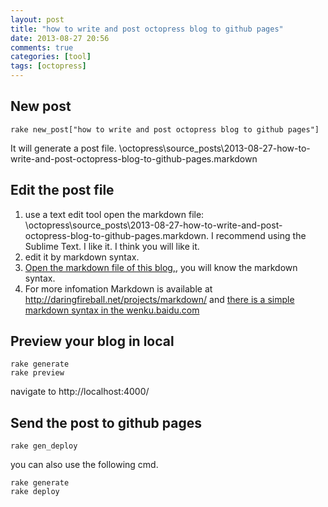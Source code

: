 ```yaml
---
layout: post
title: "how to write and post octopress blog to github pages"
date: 2013-08-27 20:56
comments: true
categories: [tool]
tags: [octopress]
---
```


## New post
```
rake new_post["how to write and post octopress blog to github pages"]
```
It will generate a post file. \octopress\source\_posts\2013-08-27-how-to-write-and-post-octopress-blog-to-github-pages.markdown

## Edit the post file

1. use a text edit tool open the markdown file: \octopress\source\_posts\2013-08-27-how-to-write-and-post-octopress-blog-to-github-pages.markdown.
I recommend using the Sublime Text. I like it. I think you will like it.
2. edit it by markdown syntax.
3. [Open the markdown file of this blog,](https://github.com/caiqinghua/caiqinghua.github.com/tree/source/source\_posts\2013-08-27-how-to-write-and-post-octopress-blog-to-github-pages.markdown), you will know the markdown syntax.
4. For more infomation
Markdown is available at http://daringfireball.net/projects/markdown/
and [there is a simple markdown syntax in the wenku.baidu.com](http://wenku.baidu.com/view/5e737dec102de2bd96058843.html)

## Preview your blog in local
```
rake generate
rake preview
```
navigate to http://localhost:4000/

## Send the post to github pages
```
rake gen_deploy
```

you can also use the following cmd.
```
rake generate
rake deploy
```
